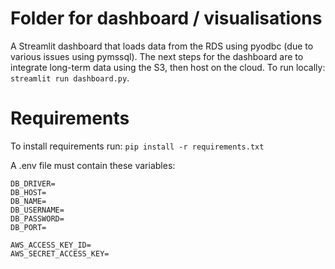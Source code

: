 # Folder for dashboard / visualisations
A Streamlit dashboard that loads data from the RDS using pyodbc (due to various issues using pymssql).
The next steps for the dashboard are to integrate long-term data using the S3, then host on the cloud.
To run locally: `streamlit run dashboard.py`.

# Requirements

To install requirements run:
`pip install -r requirements.txt`

A .env file must contain these variables:

```
DB_DRIVER=
DB_HOST=
DB_NAME=
DB_USERNAME=
DB_PASSWORD=
DB_PORT=

AWS_ACCESS_KEY_ID=
AWS_SECRET_ACCESS_KEY=

```
